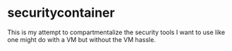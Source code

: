 # securitycontainer
This is my attempt to compartmentalize the security tools I want to use like one might do with a VM but without the VM hassle.
